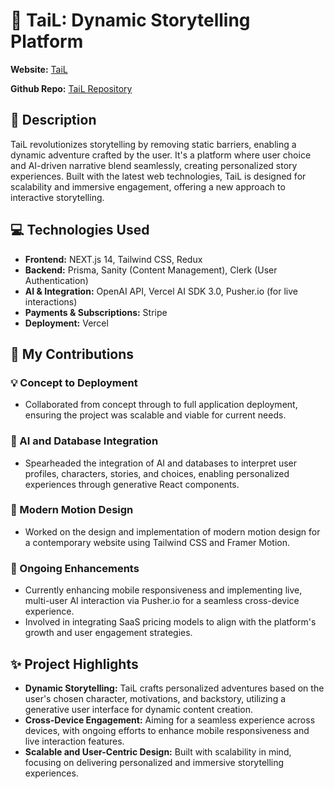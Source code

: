 # 🌟 TaiL: Dynamic Storytelling Platform

**Website:** [TaiL](tail-adventures.com)

**Github Repo:** [TaiL Repository](https://github.com/nathansmith-ux/final)

## 📖 Description

TaiL revolutionizes storytelling by removing static barriers, enabling a dynamic adventure crafted by the user. It's a platform where user choice and AI-driven narrative blend seamlessly, creating personalized story experiences. Built with the latest web technologies, TaiL is designed for scalability and immersive engagement, offering a new approach to interactive storytelling.

## 💻 Technologies Used

- **Frontend:** NEXT.js 14, Tailwind CSS, Redux
- **Backend:** Prisma, Sanity (Content Management), Clerk (User Authentication)
- **AI & Integration:** OpenAI API, Vercel AI SDK 3.0, Pusher.io (for live interactions)
- **Payments & Subscriptions:** Stripe
- **Deployment:** Vercel

## 👥 My Contributions

### 💡 Concept to Deployment

- Collaborated from concept through to full application deployment, ensuring the project was scalable and viable for current needs.

### 🧠 AI and Database Integration

- Spearheaded the integration of AI and databases to interpret user profiles, characters, stories, and choices, enabling personalized experiences through generative React components.

### 🎨 Modern Motion Design

- Worked on the design and implementation of modern motion design for a contemporary website using Tailwind CSS and Framer Motion.

### 🔄 Ongoing Enhancements

- Currently enhancing mobile responsiveness and implementing live, multi-user AI interaction via Pusher.io for a seamless cross-device experience.
- Involved in integrating SaaS pricing models to align with the platform's growth and user engagement strategies.

## ✨ Project Highlights

- **Dynamic Storytelling:** TaiL crafts personalized adventures based on the user's chosen character, motivations, and backstory, utilizing a generative user interface for dynamic content creation.
- **Cross-Device Engagement:** Aiming for a seamless experience across devices, with ongoing efforts to enhance mobile responsiveness and live interaction features.
- **Scalable and User-Centric Design:** Built with scalability in mind, focusing on delivering personalized and immersive storytelling experiences.
